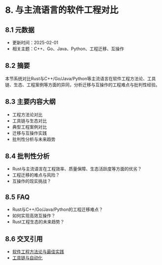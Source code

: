 # 8. 与主流语言的软件工程对比

## 8.1 元数据

- 更新时间：2025-02-01
- 相关主题：C++、Go、Java、Python、工程迁移、互操作

## 8.2 摘要

本节系统对比Rust与C++/Go/Java/Python等主流语言在软件工程方法论、工具链、生态、工程案例等方面的异同，分析迁移与互操作的工程难点与批判性经验。

## 8.3 主要内容大纲

- 工程方法论对比
- 工具链与生态对比
- 典型工程案例对比
- 迁移与互操作实践
- 批判性分析与未来趋势

## 8.4 批判性分析

- Rust与主流语言在工程效率、质量保障、生态活跃度等方面的优劣？
- 工程迁移的难点与风险？
- 互操作的现实挑战？

## 8.5 FAQ

- Rust与C++/Go/Java/Python的工程迁移难点？
- 如何实现高效互操作？
- Rust工程生态的未来趋势？

## 8.6 交叉引用

- [软件工程方法论与最佳实践](./01_methodology_best_practices.md)
- [工具链与自动化](./03_toolchain_automation.md)
